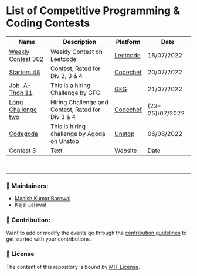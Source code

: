 # List of Competitive Programming &amp; Coding Contests

| Name | Description | Platform | Date |
| --- | ----------- | -------- | -------- |
| [Weekly Contest 302](https://leetcode.com/contest/weekly-contest-302/) | Weekly Contest on Leetcode | [Leetcode](https://leetcode.com/) | 16/07/2022 |
| [Starters 48](https://www.codechef.com/START48?itm_medium=hpbanner_2&itm_campaign=START48) | Contest, Rated for Div 2, 3 & 4 | [Codechef](https://www.codechef.com/) | 20/07/2022 |
| [Job-A-Thon 11](https://practice.geeksforgeeks.org/contest/job-a-thon-11-hiring-challenge) | This is a hiring Challenge by GFG | [GFG](https://www.geeksforgeeks.org/) | 21/07/2022 |
| [Long Challenge two](https://www.codechef.com/JULY222?itm_medium=hpbanner_3&itm_campaign=JULY222) | Hiring Challenge and Contest, Rated for Div 3 & 4 | [Codechef](https://www.codechef.com/) | (22-25)/07/2022 |
| [Codegoda](https://unstop.com/hackathon/codegoda-2022-agoda-363015?refId=ACG22AW) | This is hiring challenge by Agoda on Unstop | [Unstop](https://unstop.com/home) | 06/08/2022 |
| Contest 3 | Text | Website | Date |
















<br>
<hr>

### :hammer: Maintainers:
- [Manish Kumar Barnwal](https://github.com/imanishbarnwal)
- [Kajal Jaiswal](https://github.com/kajal1801)

### 🤝 Contribution:
Want to add or modify the events go through the [contribution guidelines](CONTRIBUTE.md) to get started with your contributions.

### 📝 License

The content of this repository is bound by [MIT License](LICENSE).
